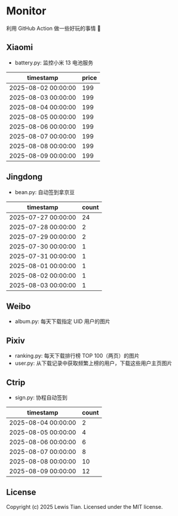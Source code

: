 # Monitor

利用 GitHub Action 做一些好玩的事情 🤣

## Xiaomi

- battery.py: 监控小米 13 电池服务

<!-- xiaomi13battery-start -->

| timestamp | price |
| --- | --- |
| 2025-08-02 00:00:00 | 199 |
| 2025-08-03 00:00:00 | 199 |
| 2025-08-04 00:00:00 | 199 |
| 2025-08-05 00:00:00 | 199 |
| 2025-08-06 00:00:00 | 199 |
| 2025-08-07 00:00:00 | 199 |
| 2025-08-08 00:00:00 | 199 |
| 2025-08-09 00:00:00 | 199 |

<!-- xiaomi13battery-end -->

## Jingdong

- bean.py: 自动签到拿京豆

<!-- jingdongbean-start -->

| timestamp | count |
| --- | --- |
| 2025-07-27 00:00:00 | 24 |
| 2025-07-28 00:00:00 | 2 |
| 2025-07-29 00:00:00 | 2 |
| 2025-07-30 00:00:00 | 1 |
| 2025-07-31 00:00:00 | 1 |
| 2025-08-01 00:00:00 | 1 |
| 2025-08-02 00:00:00 | 1 |
| 2025-08-03 00:00:00 | 1 |

<!-- jingdongbean-end -->

## Weibo

- album.py: 每天下载指定 UID 用户的图片

## Pixiv

- ranking.py: 每天下载排行榜 TOP 100（两页）的图片
- user.py: 从下载记录中获取频繁上榜的用户，下载这些用户主页图片

## Ctrip

- sign.py: 协程自动签到

<!-- ctrip_sign-start -->

| timestamp | count |
| --- | --- |
| 2025-08-04 00:00:00 | 2 |
| 2025-08-05 00:00:00 | 4 |
| 2025-08-06 00:00:00 | 6 |
| 2025-08-07 00:00:00 | 8 |
| 2025-08-08 00:00:00 | 10 |
| 2025-08-09 00:00:00 | 12 |

<!-- ctrip_sign-end -->

## License

Copyright (c) 2025 Lewis Tian. Licensed under the MIT license.

